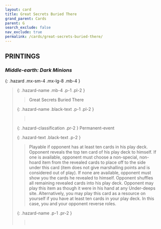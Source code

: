 ```yaml
---
layout: card
title: Great Secrets Buried There
grand_parent: Cards
parent: G
search_exclude: false
nav_exclude: true
permalink: /cards/great-secrets-buried-there/
---
```


## PRINTINGS


### _Middle-earth: Dark Minions_

{: .hazard .mx-sm-4 .mx-lg-8 .mb-4 }
> {: .hazard-name .mb-4 .p-1 .pl-2 }
> > <div class="hazard-mp"></div>
> > <div class="card-name">Great Secrets Buried There</div>
>
> {: .hazard-name .black-text .p-1 .pl-2 }
> > &nbsp;
>
> {: .hazard-classification .pr-2 }
> Permanent-event
>
> {: .hazard-text .black-text .p-2 }
> > Playable if opponent has at least ten cards in his play deck. Opponent reveals the top ten card of his play deck to himself. If one is available, opponent must choose a non-special, non-hoard item from the revealed cards to place off to the side under this card (item does not give marshalling points and is considered out of play). If none are available, opponent must show you the cards he revealed to himself. Opponent shuffles all remaining revealed cards into his play deck. Opponent may play this item as though it were in his hand at any Under-deeps site. Alternatively, you may play this card as a resource on yourself if you have at least ten cards in your play deck. In this case, you and your opponent reverse roles.  
>
> {: .hazard-name .p-1 .pr-2 }
> > <div class="card-shield"></div>
> > <div class="card-corruption">&nbsp;</div>
